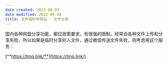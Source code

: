 ```yaml
---
date created: 2022-08-03
date modified: 2022-08-20
title: 文件临时中转站 - 文件分享
---
```


国内各种网盘分享功能，都应政策要求，有很强的限制，经常会各种文件上传和分享失败，所以如果是临时分享别人文件，通过微信传送文件失败，则考虑用这个服务：

[**https://tmp.link/**](https://tmp.link/)
